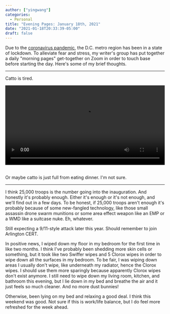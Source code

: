 ```yaml
---
author: ["yingwang"]
categories:
  - Personal
title: "Evening Pages: January 18th, 2021"
date: "2021-01-18T20:33:39-05:00"
draft: false
---
```


Due to the [coronavirus
pandemic](https://en.wikipedia.org/wiki/2019-20_coronavirus_pandemic), the D.C.
metro region has been in a state of lockdown. To alleviate fear and stress, my
writer's group has put together a daily "morning pages" get-together on Zoom in
order to touch base before starting the day. Here's some of my brief thoughts.

__________

Catto is tired.

<!-- https://stackoverflow.com/a/26276254 -->
<video style="width: 100%; width: -moz-available; width: -webkit-fill-available; width: fill-available; max-width: 100%;" controls>
    <source src="/video/posts/2021/01/18/evening_pages.mp4" type="video/mp4">
    Your browser does not support HTML5 video.
</video>
<br/>
<br/>

Or maybe catto is just full from eating dinner. I'm not sure.

__________

I think 25,000 troops is the number going into the inauguration. And honestly
it's probably enough. Either it's enough or it's not enough, and we'll find out
in a few days. To be honest, if 25,000 troops aren't enough it's probably
because of some new-fangled technology, like those small assassin drone swarm
munitions or some area effect weapon like an EMP or a WMD like a suitcase nuke.
Eh, whatever.

Still expecting a 9/11-style attack later this year. Should remember to join
Arlington CERT.

In positive news, I wiped down my floor in my bedroom for the first time in like
two months. I think I've probably been shedding more skin cells or something,
but it took like two Swiffer wipes and 5 Clorox wipes in order to wipe down all
the surfaces in my bedroom. To be fair, I was wiping down areas I usually don't
wipe, like underneath my radiator, hence the Clorox wipes. I should use them
more sparingly because apparently Clorox wipes don't exist anymore. I still need
to wipe down my living room, kitchen, and bathroom this evening, but I lie down
in my bed and breathe the air and it just feels so much cleaner. And no more
dust bunnies!

Otherwise, been lying on my bed and relaxing a good deal. I think this weekend
was good. Not sure if this is work/life balance, but I do feel more refreshed
for the week ahead.
